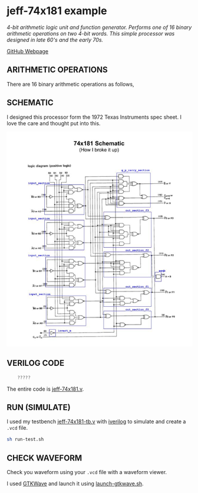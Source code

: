 # jeff-74x181 example

_4-bit arithmetic logic unit and function generator.
Performs one of 16 binary arithmetic operations on two 4-bit words.
This simple processor was designed in late 60's and the early 70s._

[GitHub Webpage](https://jeffdecola.github.io/my-systemverilog-examples/)

## ARITHMETIC OPERATIONS

There are 16 binary arithmetic operations as follows,


## SCHEMATIC

I designed this processor form the 1972 Texas Instruments spec sheet.
I love the care and thought put into this.

![IMAGE - ti-74x181-schematic.jpg - IMAGE](../../../docs/pics/ti-74x181-schematic.jpg)

## VERILOG CODE

```verilog
    ?????
```

The entire code is
[jeff-74x181.v](jeff-74x181.v).

## RUN (SIMULATE)

I used my testbench
[jeff-74x181-tb.v](jeff-74x181-tb.v) with
[iverilog](https://github.com/JeffDeCola/my-cheat-sheets/tree/master/hardware/tools/simulation/iverilog-cheat-sheet)
to simulate and create a `.vcd` file.

```bash
sh run-test.sh
```

## CHECK WAVEFORM

Check you waveform using your `.vcd` file with a waveform viewer.

I used [GTKWave](https://github.com/JeffDeCola/my-cheat-sheets/tree/master/hardware/tools/simulation/gtkwave-cheat-sheet)
and launch it using
[launch-gtkwave.sh](launch-gtkwave.sh).
